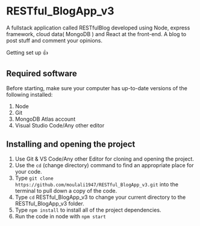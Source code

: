 # RESTful_BlogApp_v3
A fullstack application called RESTfulBlog developed using Node, express framework, cloud data( MongoDB ) and React at the front-end. A blog to post stuff and comment your opinions.

Getting set up :+1:
## Required software
Before starting, make sure your computer has up-to-date versions of the following installed:
1. Node
2. Git
3. MongoDB Atlas account
4. Visual Studio Code/Any other editor

## Installing and opening the project
1. Use Git & VS Code/Any other Editor for cloning and opening the project.
2. Use the `cd` (change directory) command to find an appropriate place for your code.
3. Type `git clone https://github.com/moulali1947/RESTful_BlogApp_v3.git` into the terminal to pull down a copy of the code.
4. Type `cd` RESTful_BlogApp_v3 to change your current directory to the RESTful_BlogApp_v3 folder.
5. Type `npm install` to install all of the project dependencies.
6. Run the code in node with `npm start`
